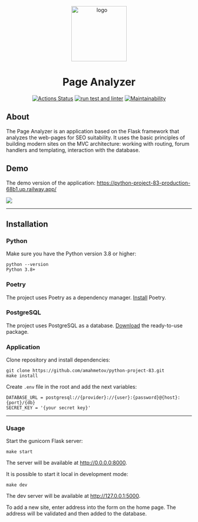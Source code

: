 <div align="center">

<img src="https://sun9-46.userapi.com/impg/exK1Y6d4v8WOvW24WX9JqqjseC9JuVcPfF8y7Q/6ZLsN-UTPBg.jpg?size=512x512&quality=96&sign=b0b04f76053f9d6befa50f9643ea7f24&type=album" alt="logo" width="150" height="auto" />
<h1>Page Analyzer</h1>

[![Actions Status](https://github.com/amahmetov1998/python-project-83/workflows/hexlet-check/badge.svg)](https://github.com/amahmetov1998/python-project-83/actions)
[![run test and linter](https://github.com/amahmetov1998/python-project-83/actions/workflows/main.yml/badge.svg)](https://github.com/amahmetov1998/python-project-83/actions/workflows/main.yml)
[![Maintainability](https://api.codeclimate.com/v1/badges/8e3581385c30fa25fc6e/maintainability)](https://codeclimate.com/github/amahmetov1998/python-project-83/maintainability)
</div>

## About
The Page Analyzer is an application based on the Flask framework that analyzes the web-pages for SEO suitability.
It uses the basic principles of building modern sites on the MVC architecture: working with routing, forum handlers and templating, interaction with the database.

## Demo
The demo version of the application: https://python-project-83-production-68b1.up.railway.app/

<img src="https://sun21-1.userapi.com/impg/T1FClBJK87OdmiYJL4qAMU41cQo3uexvJEF7hg/V13taWR8Vyw.jpg?size=1280x613&quality=96&sign=08f7c567121eb25b90cfdcefc8b0e099&type=album" width="auto" height="auto" />

---
## Installation

### Python
Make sure you have the Python version 3.8 or higher:
```
python --version
Python 3.8+
```

### Poetry
The project uses Poetry as a dependency manager. [Install](https://python-poetry.org/docs/#installation) Poetry.

### PostgreSQL
The project uses PostgreSQL as a database. [Download](https://www.postgresql.org/download/) the ready-to-use package.

### Application
Clone repository and install dependencies:
```
git clone https://github.com/amahmetov/python-project-83.git
make install
```
Create `.env` file in the root and add the next variables:
```
DATABASE_URL = postgresql://{provider}://{user}:{password}@{host}:{port}/{db}
SECRET_KEY = '{your secret key}'
```

---

### Usage
Start the gunicorn Flask server:
```
make start
```
The server will be available at http://0.0.0.0:8000.

It is possible to start it local in development mode:
```
make dev
```
The dev server will be available at http://127.0.0.1:5000.

To add a new site, enter address into the form on the home page. The address will be validated and then added to the database.
